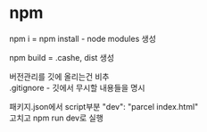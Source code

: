 # npm

npm i   = npm install - node modules 생성  
  
  
npm build = .cashe, dist 생성   
  
  
버전관리를 깃에 올리는건 비추  
.gitignore - 깃에서 무시할 내용들을 명시  


패키지.json에서 script부분  "dev": "parcel index.html"  
고치고  npm run dev로 실행

